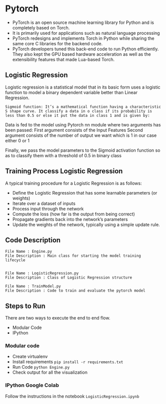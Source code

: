 # Pytorch

- PyTorch is an open source machine learning library for Python and is completely based on Torch. 
- It is primarily used for applications such as natural language processing
- PyTorch redesigns and implements Torch in Python while sharing the same core C libraries for the backend code.
- PyTorch developers tuned this back-end code to run Python efficiently. They also kept the GPU based hardware acceleration as well as the extensibility features that made Lua-based Torch.

## Logistic Regression

Logistic regression is a statistical model that in its basic form uses a logistic function to model a binary dependent variable better than Linear Regression.

    Sigmoid function: It’s a mathematical function having a characteristic S shape curve. It classify a data in o class if its probability is less than 0.5 or else it put the data in class 1 and is given by: 

Data is fed to the model using Pytorch nn module where two arguments has been passed:
First argument consists of the Input Features 
Second argument consists of the number of output we want which is 1 in our case either 0 or 1

Finally, we pass the model parameters to the Sigmoid activation function so as to classify them with a threshold of 0.5 in binary class


## Training Process Logistic Regression

A typical training procedure for a Logistic Regression is as follows:
- Define the Logistic Regression that has some learnable parameters (or weights)
- Iterate over a dataset of inputs
- Process input through the network
- Compute the loss (how far is the output from being correct)
- Propagate gradients back into the network’s parameters
- Update the weights of the network, typically using a simple update rule.


## Code Description


    File Name : Engine.py
    File Description : Main class for starting the model training lifecycle


    File Name : LogisticRegression.py
    File Description : Class of Logistic Regression structure
    
    File Name : TrainModel.py
    File Description : Code to train and evaluate the pytorch model


## Steps to Run

There are two ways to execute the end to end flow.

- Modular Code
- IPython

### Modular code

- Create virtualenv
- Install requirements `pip install -r requirements.txt`
- Run Code `python Engine.py`
- Check output for all the visualization

### IPython Google Colab

Follow the instructions in the notebook `LogisticRegression.ipynb`

